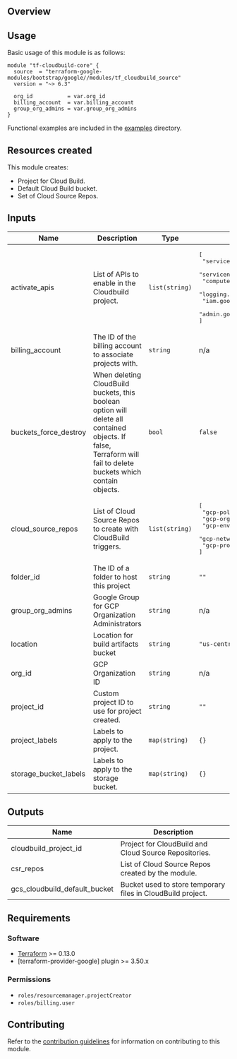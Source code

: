 ## Overview

## Usage

Basic usage of this module is as follows:

```hcl
module "tf-cloudbuild-core" {
  source  = "terraform-google-modules/bootstrap/google//modules/tf_cloudbuild_source"
  version = "~> 6.3"

  org_id           = var.org_id
  billing_account  = var.billing_account
  group_org_admins = var.group_org_admins
}
```

Functional examples are included in the [examples](../../examples/) directory.

## Resources created

This module creates:

- Project for Cloud Build.
- Default Cloud Build bucket.
- Set of Cloud Source Repos.

<!-- BEGINNING OF PRE-COMMIT-TERRAFORM DOCS HOOK -->
## Inputs

| Name | Description | Type | Default | Required |
|------|-------------|------|---------|:--------:|
| activate\_apis | List of APIs to enable in the Cloudbuild project. | `list(string)` | <pre>[<br>  "serviceusage.googleapis.com",<br>  "servicenetworking.googleapis.com",<br>  "compute.googleapis.com",<br>  "logging.googleapis.com",<br>  "iam.googleapis.com",<br>  "admin.googleapis.com"<br>]</pre> | no |
| billing\_account | The ID of the billing account to associate projects with. | `string` | n/a | yes |
| buckets\_force\_destroy | When deleting CloudBuild buckets, this boolean option will delete all contained objects. If false, Terraform will fail to delete buckets which contain objects. | `bool` | `false` | no |
| cloud\_source\_repos | List of Cloud Source Repos to create with CloudBuild triggers. | `list(string)` | <pre>[<br>  "gcp-policies",<br>  "gcp-org",<br>  "gcp-envs",<br>  "gcp-networks",<br>  "gcp-projects"<br>]</pre> | no |
| folder\_id | The ID of a folder to host this project | `string` | `""` | no |
| group\_org\_admins | Google Group for GCP Organization Administrators | `string` | n/a | yes |
| location | Location for build artifacts bucket | `string` | `"us-central1"` | no |
| org\_id | GCP Organization ID | `string` | n/a | yes |
| project\_id | Custom project ID to use for project created. | `string` | `""` | no |
| project\_labels | Labels to apply to the project. | `map(string)` | `{}` | no |
| storage\_bucket\_labels | Labels to apply to the storage bucket. | `map(string)` | `{}` | no |

## Outputs

| Name | Description |
|------|-------------|
| cloudbuild\_project\_id | Project for CloudBuild and Cloud Source Repositories. |
| csr\_repos | List of Cloud Source Repos created by the module. |
| gcs\_cloudbuild\_default\_bucket | Bucket used to store temporary files in CloudBuild project. |

<!-- END OF PRE-COMMIT-TERRAFORM DOCS HOOK -->

## Requirements

### Software

- [Terraform](https://www.terraform.io/downloads.html) >= 0.13.0
- [terraform-provider-google] plugin >= 3.50.x

### Permissions

- `roles/resourcemanager.projectCreator`
- `roles/billing.user`

## Contributing

Refer to the [contribution guidelines](../../CONTRIBUTING.md) for
information on contributing to this module.
